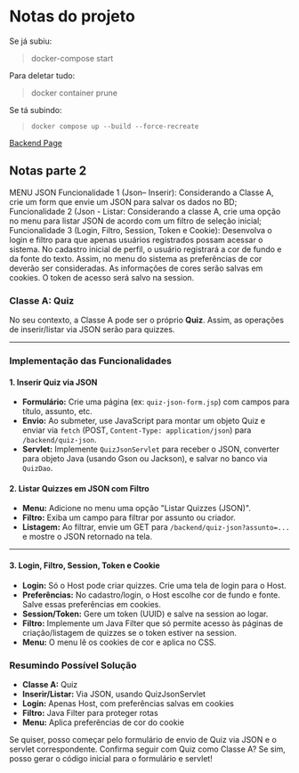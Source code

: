 # Notas do projeto

Se já subiu:

> docker-compose start

Para deletar tudo:

> docker container prune

Se tá subindo:

> `docker compose up --build --force-recreate`

[Backend Page](http://localhost:8080/backend/index.html)

## Notas parte 2

MENU JSON
Funcionalidade 1 (Json– Inserir): Considerando a Classe A, crie um form que envie um JSON para salvar os dados no BD;
Funcionalidade 2 (Json - Listar: Considerando a classe A, crie uma opção no menu para listar JSON de acordo com um filtro de seleção inicial;
Funcionalidade 3 (Login, Filtro, Session, Token e Cookie): Desenvolva o login e filtro para que apenas usuários registrados possam acessar o sistema. No cadastro inicial de perfil, o usuário registrará a cor de fundo e da fonte do texto. Assim, no menu do sistema as preferências de cor deverão ser consideradas. As informações de cores serão salvas em cookies. O token de acesso será salvo na session.

### Classe A: Quiz

No seu contexto, a Classe A pode ser o próprio **Quiz**. Assim, as operações de inserir/listar via JSON serão para quizzes.

---

### Implementação das Funcionalidades

#### 1. Inserir Quiz via JSON

- **Formulário:** Crie uma página (ex: `quiz-json-form.jsp`) com campos para título, assunto, etc.
- **Envio:** Ao submeter, use JavaScript para montar um objeto Quiz e enviar via `fetch` (POST, `Content-Type: application/json`) para `/backend/quiz-json`.
- **Servlet:** Implemente `QuizJsonServlet` para receber o JSON, converter para objeto Java (usando Gson ou Jackson), e salvar no banco via `QuizDao`.

#### 2. Listar Quizzes em JSON com Filtro

- **Menu:** Adicione no menu uma opção "Listar Quizzes (JSON)".
- **Filtro:** Exiba um campo para filtrar por assunto ou criador.
- **Listagem:** Ao filtrar, envie um GET para `/backend/quiz-json?assunto=...` e mostre o JSON retornado na tela.

---

#### 3. Login, Filtro, Session, Token e Cookie

- **Login:** Só o Host pode criar quizzes. Crie uma tela de login para o Host.
- **Preferências:** No cadastro/login, o Host escolhe cor de fundo e fonte. Salve essas preferências em cookies.
- **Session/Token:** Gere um token (UUID) e salve na session ao logar.
- **Filtro:** Implemente um Java Filter que só permite acesso às páginas de criação/listagem de quizzes se o token estiver na session.
- **Menu:** O menu lê os cookies de cor e aplica no CSS.

### Resumindo Possível Solução

- **Classe A:** Quiz
- **Inserir/Listar:** Via JSON, usando QuizJsonServlet
- **Login:** Apenas Host, com preferências salvas em cookies
- **Filtro:** Java Filter para proteger rotas
- **Menu:** Aplica preferências de cor do cookie

Se quiser, posso começar pelo formulário de envio de Quiz via JSON e o servlet correspondente. Confirma seguir com Quiz como Classe A? Se sim, posso gerar o código inicial para o formulário e servlet!
